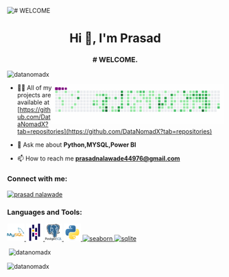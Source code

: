 ![# WELCOME](https://camo.githubusercontent.com/ba9f3bd30647e352a3f5e1e45eb45c6ec7bad6155cd16aaedf4a426738da0ca5/68747470733a2f2f696e646f616e616c79746963612e636f6d2f7374617469632f696d616765732f62616e6e6572722e676966)
<h1 align="center">Hi 👋, I'm Prasad</h1>
<h3 align="center"># WELCOME.</h3>



<p align="left"> <img src="https://komarev.com/ghpvc/?username=datanomadx&label=Profile%20views&color=0e75b6&style=flat" alt="datanomadx" /> </p>
 <img align="right" alt="Coding" width="400" src="https://github.com/Platane/snk/raw/output/github-contribution-grid-snake.gif">

- 👨‍💻 All of my projects are available at [https://github.com/DataNomadX?tab=repositories](https://github.com/DataNomadX?tab=repositories)

- 💬 Ask me about **Python,MYSQL,Power BI**

- 📫 How to reach me **prasadnalawade44976@gmail.com**

<h3 align="left">Connect with me:</h3>
<p align="left">
<a href="https://linkedin.com/in/prasad nalawade" target="blank"><img align="center" src="https://raw.githubusercontent.com/rahuldkjain/github-profile-readme-generator/master/src/images/icons/Social/linked-in-alt.svg" alt="prasad nalawade" height="30" width="40" /></a>
</p>

<h3 align="left">Languages and Tools:</h3>
<p align="left"> <a href="https://www.mysql.com/" target="_blank" rel="noreferrer"> <img src="https://raw.githubusercontent.com/devicons/devicon/master/icons/mysql/mysql-original-wordmark.svg" alt="mysql" width="40" height="40"/> </a> <a href="https://pandas.pydata.org/" target="_blank" rel="noreferrer"> <img src="https://raw.githubusercontent.com/devicons/devicon/2ae2a900d2f041da66e950e4d48052658d850630/icons/pandas/pandas-original.svg" alt="pandas" width="40" height="40"/> </a> <a href="https://www.postgresql.org" target="_blank" rel="noreferrer"> <img src="https://raw.githubusercontent.com/devicons/devicon/master/icons/postgresql/postgresql-original-wordmark.svg" alt="postgresql" width="40" height="40"/> </a> <a href="https://www.python.org" target="_blank" rel="noreferrer"> <img src="https://raw.githubusercontent.com/devicons/devicon/master/icons/python/python-original.svg" alt="python" width="40" height="40"/> </a> <a href="https://seaborn.pydata.org/" target="_blank" rel="noreferrer"> <img src="https://seaborn.pydata.org/_images/logo-mark-lightbg.svg" alt="seaborn" width="40" height="40"/> </a> <a href="https://www.sqlite.org/" target="_blank" rel="noreferrer"> <img src="https://www.vectorlogo.zone/logos/sqlite/sqlite-icon.svg" alt="sqlite" width="40" height="40"/> </a> </p>



<p>&nbsp;<img align="center" src="https://github-readme-stats.vercel.app/api?username=datanomadx&show_icons=true&locale=en" alt="datanomadx" /></p>

<p><img align="center" src="https://github-readme-streak-stats.herokuapp.com/?user=datanomadx&" alt="datanomadx" /></p>


